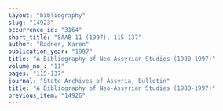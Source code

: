 ```yaml
---
layout: "bibliography"
slug: "14923"
occurrence_id: "3164"
short_title: "SAAB 11 (1997), 115-137"
author: "Radner, Karen"
publication_year: "1997"
title: "A Bibliography of Neo-Assyrian Studies (1988-1997)"
volume_no_: "11"
pages: "115-137"
journal: "State Archives of Assyria, Bulletin"
title: "A Bibliography of Neo-Assyrian Studies (1988-1997)"
previous_item: "14926"
---
```

